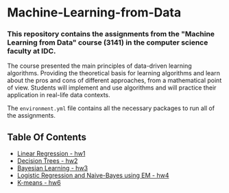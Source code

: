 # Machine-Learning-from-Data
### This repository contains the assignments from the "Machine Learning from Data" course (3141) in the computer science faculty at IDC.
The course presented the main principles of data-driven learning algorithms. Providing the theoretical basis for learning algorithms and learn about the pros and cons of different approaches, from a mathematical point of view. 
Students will implement and use algorithms and will practice their
application in real-life data contexts.

The `environment.yml` file contains all the necessary packages to run all of the assignments.
## Table Of Contents
-  [Linear Regression - hw1](https://github.com/freddd1/Machine-Learning-from-Data/tree/main/linear-regression)
-  [Decision Trees - hw2](https://github.com/freddd1/Machine-Learning-from-Data/tree/main/decision-trees)
-  [Bayesian Learning - hw3](https://github.com/freddd1/Machine-Learning-from-Data/tree/main/bayesian-learning)
-  [Logistic Regression and Naive-Bayes using EM - hw4](https://github.com/freddd1/Machine-Learning-from-Data/tree/main/logistic-regression-naive-bayes-em)
-  [K-means - hw6](https://github.com/freddd1/Machine-Learning-from-Data/tree/main/k-means)
